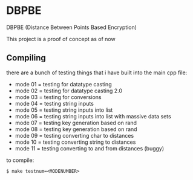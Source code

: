 # DBPBE
DBPBE (Distance Between Points Based Encryption)

This project is a proof of concept as of now


## Compiling

there are a bunch of testing things that i have built into the main cpp file:

- mode 01 = testing for datatype casting
- mode 02 = testing for datatype casting 2.0
- mode 03 = testing for conversions
- mode 04 = testing string inputs
- mode 05 = testing string inputs into list
- mode 06 = testing string inputs into list with massive data sets
- mode 07 = testing key generation based on rand
- mode 08 = testing key generation based on rand
- mode 09 = testing converting char to distances
- mode 10 = testing converting string to distances
- mode 11 = testing converting to and from distances (buggy)

to compile:

```shell
$ make testnum=<MODENUMBER>
```
